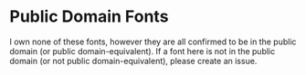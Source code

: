 # Public Domain Fonts
I own none of these fonts, however they are all confirmed to be in the public domain (or public domain-equivalent).
If a font here is not in the public domain (or not public domain-equivalent), please create an issue.
